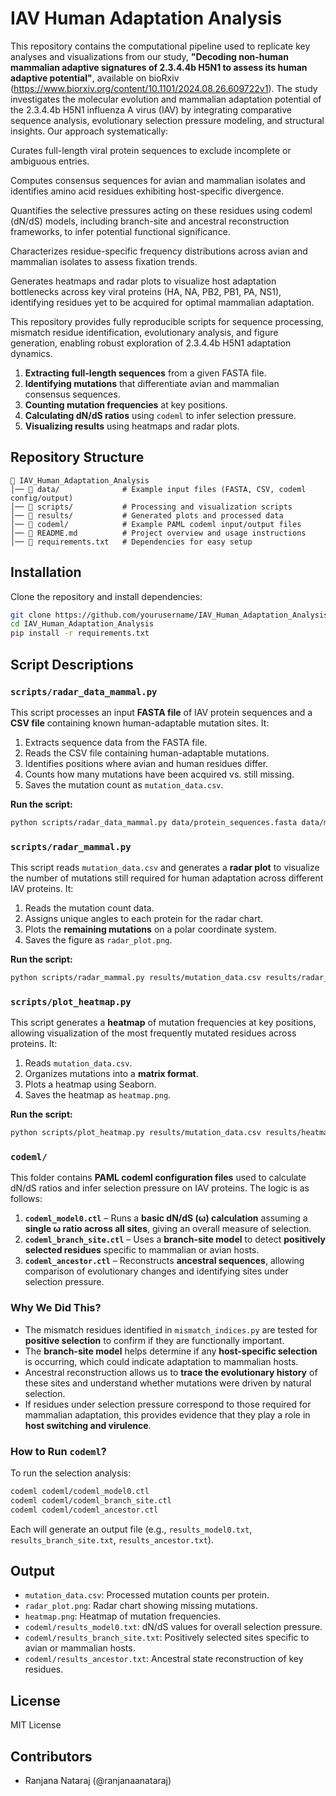 # IAV Human Adaptation Analysis

This repository contains the computational pipeline used to replicate key analyses and visualizations from our study, **"Decoding non-human mammalian adaptive signatures of 2.3.4.4b H5N1 to assess its human adaptive potential"**, available on bioRxiv (https://www.biorxiv.org/content/10.1101/2024.08.26.609722v1). The study investigates the molecular evolution and mammalian adaptation potential of the 2.3.4.4b H5N1 influenza A virus (IAV) by integrating comparative sequence analysis, evolutionary selection pressure modeling, and structural insights.
Our approach systematically:

Curates full-length viral protein sequences to exclude incomplete or ambiguous entries.

Computes consensus sequences for avian and mammalian isolates and identifies amino acid residues exhibiting host-specific divergence.

Quantifies the selective pressures acting on these residues using codeml (dN/dS) models, including branch-site and ancestral reconstruction frameworks, to infer potential functional significance.

Characterizes residue-specific frequency distributions across avian and mammalian isolates to assess fixation trends.

Generates heatmaps and radar plots to visualize host adaptation bottlenecks across key viral proteins (HA, NA, PB2, PB1, PA, NS1), identifying residues yet to be acquired for optimal mammalian adaptation.

This repository provides fully reproducible scripts for sequence processing, mismatch residue identification, evolutionary analysis, and figure generation, enabling robust exploration of 2.3.4.4b H5N1 adaptation dynamics.



1. **Extracting full-length sequences** from a given FASTA file.
2. **Identifying mutations** that differentiate avian and mammalian consensus sequences.
3. **Counting mutation frequencies** at key positions.
4. **Calculating dN/dS ratios** using `codeml` to infer selection pressure.
5. **Visualizing results** using heatmaps and radar plots.

## Repository Structure
```
📂 IAV_Human_Adaptation_Analysis
│── 📂 data/              # Example input files (FASTA, CSV, codeml config/output)
│── 📂 scripts/           # Processing and visualization scripts
│── 📂 results/           # Generated plots and processed data
│── 📂 codeml/            # Example PAML codeml input/output files
│── 📜 README.md          # Project overview and usage instructions
│── 📜 requirements.txt   # Dependencies for easy setup
```

## Installation

Clone the repository and install dependencies:
```bash
git clone https://github.com/yourusername/IAV_Human_Adaptation_Analysis.git
cd IAV_Human_Adaptation_Analysis
pip install -r requirements.txt
```

## Script Descriptions

### `scripts/radar_data_mammal.py`
This script processes an input **FASTA file** of IAV protein sequences and a **CSV file** containing known human-adaptable mutation sites. It:
1. Extracts sequence data from the FASTA file.
2. Reads the CSV file containing human-adaptable mutations.
3. Identifies positions where avian and human residues differ.
4. Counts how many mutations have been acquired vs. still missing.
5. Saves the mutation count as `mutation_data.csv`.

**Run the script:**
```bash
python scripts/radar_data_mammal.py data/protein_sequences.fasta data/mutation_signatures.csv results/mutation_data.csv
```

### `scripts/radar_mammal.py`
This script reads `mutation_data.csv` and generates a **radar plot** to visualize the number of mutations still required for human adaptation across different IAV proteins. It:
1. Reads the mutation count data.
2. Assigns unique angles to each protein for the radar chart.
3. Plots the **remaining mutations** on a polar coordinate system.
4. Saves the figure as `radar_plot.png`.

**Run the script:**
```bash
python scripts/radar_mammal.py results/mutation_data.csv results/radar_plot.png
```

### `scripts/plot_heatmap.py`
This script generates a **heatmap** of mutation frequencies at key positions, allowing visualization of the most frequently mutated residues across proteins. It:
1. Reads `mutation_data.csv`.
2. Organizes mutations into a **matrix format**.
3. Plots a heatmap using Seaborn.
4. Saves the heatmap as `heatmap.png`.

**Run the script:**
```bash
python scripts/plot_heatmap.py results/mutation_data.csv results/heatmap.png
```

### `codeml/`
This folder contains **PAML codeml configuration files** used to calculate dN/dS ratios and infer selection pressure on IAV proteins. The logic is as follows:

1. **`codeml_model0.ctl`** – Runs a **basic dN/dS (ω) calculation** assuming a **single ω ratio across all sites**, giving an overall measure of selection.
2. **`codeml_branch_site.ctl`** – Uses a **branch-site model** to detect **positively selected residues** specific to mammalian or avian hosts.
3. **`codeml_ancestor.ctl`** – Reconstructs **ancestral sequences**, allowing comparison of evolutionary changes and identifying sites under selection pressure.

### **Why We Did This?**

- The mismatch residues identified in `mismatch_indices.py` are tested for **positive selection** to confirm if they are functionally important.
- The **branch-site model** helps determine if any **host-specific selection** is occurring, which could indicate adaptation to mammalian hosts.
- Ancestral reconstruction allows us to **trace the evolutionary history** of these sites and understand whether mutations were driven by natural selection.
- If residues under selection pressure correspond to those required for mammalian adaptation, this provides evidence that they play a role in **host switching and virulence**.

### **How to Run `codeml`?**
To run the selection analysis:
```bash
codeml codeml/codeml_model0.ctl
codeml codeml/codeml_branch_site.ctl
codeml codeml/codeml_ancestor.ctl
```
Each will generate an output file (e.g., `results_model0.txt`, `results_branch_site.txt`, `results_ancestor.txt`).

## Output
- `mutation_data.csv`: Processed mutation counts per protein.
- `radar_plot.png`: Radar chart showing missing mutations.
- `heatmap.png`: Heatmap of mutation frequencies.
- `codeml/results_model0.txt`: dN/dS values for overall selection pressure.
- `codeml/results_branch_site.txt`: Positively selected sites specific to avian or mammalian hosts.
- `codeml/results_ancestor.txt`: Ancestral state reconstruction of key residues.

## License
MIT License

## Contributors
- Ranjana Nataraj (@ranjanaanataraj)


